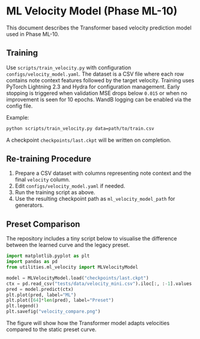 # ML Velocity Model (Phase ML-10)

This document describes the Transformer based velocity prediction model used in Phase ML-10.

## Training

Use `scripts/train_velocity.py` with configuration `configs/velocity_model.yaml`.
The dataset is a CSV file where each row contains note context features followed by the target velocity.
Training uses PyTorch Lightning 2.3 and Hydra for configuration management. Early stopping
is triggered when validation MSE drops below `0.015` or when no improvement is seen for 10 epochs.
WandB logging can be enabled via the config file.

Example:
```bash
python scripts/train_velocity.py data=path/to/train.csv
```
A checkpoint `checkpoints/last.ckpt` will be written on completion.

## Re-training Procedure
1. Prepare a CSV dataset with columns representing note context and the final `velocity` column.
2. Edit `configs/velocity_model.yaml` if needed.
3. Run the training script as above.
4. Use the resulting checkpoint path as `ml_velocity_model_path` for generators.

## Preset Comparison

The repository includes a tiny script below to visualise the difference
between the learned curve and the legacy preset.

```python
import matplotlib.pyplot as plt
import pandas as pd
from utilities.ml_velocity import MLVelocityModel

model = MLVelocityModel.load("checkpoints/last.ckpt")
ctx = pd.read_csv("tests/data/velocity_mini.csv").iloc[:, :-1].values
pred = model.predict(ctx)
plt.plot(pred, label="ML")
plt.plot([64]*len(pred), label="Preset")
plt.legend()
plt.savefig("velocity_compare.png")
```

The figure will show how the Transformer model adapts velocities compared to the static preset curve.
